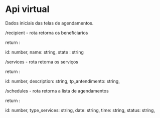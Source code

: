 # Api virtual

Dados iniciais das telas de agendamentos.

/recipient - rota retorna os beneficiarios

return : 

id: number,
name: string,
state : string

/services - rota retorna os serviços

return : 

id: number,
description: string,
tp_antendimento: string,

/schedules - rota retorna a lista de agendamentos

return :

id: number,
type_services: string,
date: string,
time: string,
status: string,